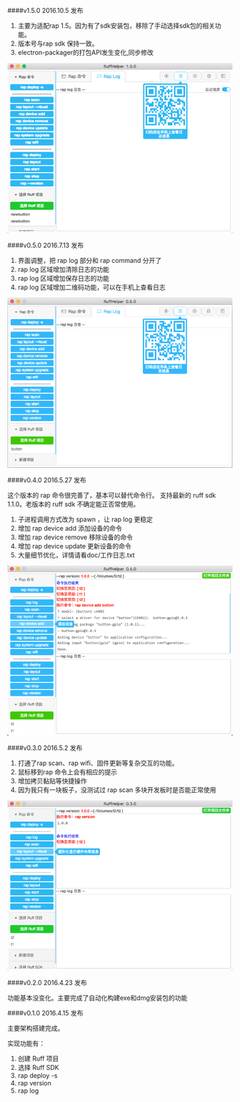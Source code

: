 ####v1.5.0
2016.10.5 发布

1. 主要为适配rap 1.5。因为有了sdk安装包，移除了手动选择sdk包的相关功能。
2. 版本号与rap sdk 保持一致。
3. electron-packager的打包API发生变化,同步修改

![preview](./version/v1.5.0.png)



####v0.5.0
2016.7.13 发布

1. 界面调整，把 rap log 部分和 rap command 分开了
2. rap log 区域增加清除日志的功能
3. rap log 区域增加保存日志的功能
4. rap log 区域增加二维码功能，可以在手机上查看日志

![preview](./version/v0.5.0.png)

####v0.4.0
2016.5.27 发布

这个版本的 rap 命令很完善了，基本可以替代命令行。
支持最新的 ruff sdk 1.1.0。老版本的 ruff sdk 不确定能正否常使用。

1. 子进程调用方式改为 spawn ，让 rap log 更稳定
2. 增加 rap device add 添加设备的命令
3. 增加 rap device remove 移除设备的命令
4. 增加 rap device update 更新设备的命令
5. 大量细节优化，详情请看doc/工作日志.txt

![preview](./version/v0.4.0.png)

####v0.3.0
2016.5.2 发布

1. 打通了rap scan、rap wifi、固件更新等复杂交互的功能。
2. 鼠标移到rap 命令上会有相应的提示
3. 增加拷贝黏贴等快捷操作
4. 因为我只有一块板子，没测试过 rap scan 多块开发板时是否能正常使用

![preview](./version/v0.3.0.png)

####v0.2.0
2016.4.23 发布

功能基本没变化。主要完成了自动化构建exe和dmg安装包的功能


####v0.1.0
2016.4.15 发布

主要架构搭建完成。

实现功能有：

1. 创建 Ruff 项目
2. 选择 Ruff SDK
3. rap deploy -s
4. rap version
5. rap log 
